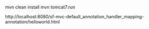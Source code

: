 mvn clean install
mvn tomcat7:run

http://localhost:8080/sf-mvc-default_annotation_handler_mapping-annotation/helloworld.html

